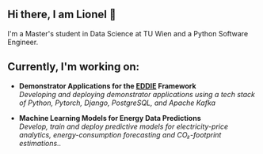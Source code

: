 ## Hi there, I am Lionel 👋  
I'm a Master's student in Data Science at TU Wien and a Python Software Engineer.

## Currently, I'm working on:

- **Demonstrator Applications for the [EDDIE](https://github.com/eddie-energy) Framework**  
  *Developing and deploying demonstrator applications using a tech stack of Python, Pytorch, Django, PostgreSQL, and Apache Kafka* <br> 

- **Machine Learning Models for Energy Data Predictions**  
  *Develop, train and deploy predictive models for electricity-price analytics, energy-consumption forecasting and CO₂-footprint estimations..*
